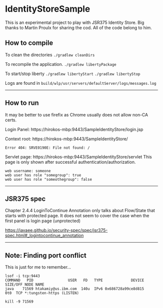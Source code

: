 # IdentityStoreSample

This is an experimental project to play with JSR375 Identity Store. Big thanks to Martin Proulx for sharing the cod.  All of the code belong to him. 

## How to compile

To clean the directories
`./gradlew cleanDirs`

To recompile the application.
`./gradlew libertyPackage`

To start/stop liberty
`./gradlew libertyStart`
`./gradlew libertyStop`

Logs are found in 
`build/wlp/usr/servers/defaultServer/logs/messages.log`

---
## How to run

It may be better to use firefix as Chrome usually does not allow non-CA certs. 

Login Panel: https://hirokos-mbp:9443/SampleIdentityStore/login.jsp

Context root: https://hirokos-mbp:9443/SampleIdentityStore/
```
Error 404: SRVE0190E: File not found: /
```
Servlet page: https://hirokos-mbp:9443/SampleIdentityStore/servlet
This page is only shown after successful authentication/authorization. 

```
web username: someone
web user has role "somegroup": true
web user has role "someothegroup": false
```
---
## JSR375 spec

Chapter 2.4.4 LoginToContinue Annotation only talks about Flow/State that starts with protected page.  It does not seem to cover the case when the first panel is login page (unprotected)

https://javaee.github.io/security-spec/spec/jsr375-spec.html#_logintocontinue_annotation

---
## Note: Finding port conflict

This is just for me to remember... 
```
lsof -i tcp:9443
COMMAND   PID                USER   FD   TYPE             DEVICE SIZE/OFF NODE NAME
java    71569 htakamiy@us.ibm.com  140u  IPv6 0x686728a99ce8d815      0t0  TCP *:tungsten-https (LISTEN)

kill -9 71569
```
